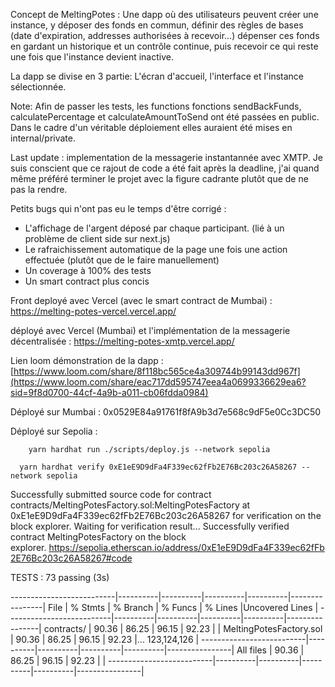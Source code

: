Concept de MeltingPotes : Une dapp où des utilisateurs peuvent créer une instance, y déposer des fonds en commun, définir des règles de bases (date d'expiration, addresses authorisées à recevoir...) 
dépenser ces fonds en gardant un historique et un contrôle continue, puis recevoir ce qui reste une fois que l'instance devient inactive.

La dapp se divise en 3 partie: L'écran d'accueil, l'interface et l'instance sélectionnée.


Note: Afin de passer les tests, les functions fonctions sendBackFunds, calculatePercentage et calculateAmountToSend ont été passées en public. 
Dans le cadre d'un véritable déploiement elles auraient été mises en internal/private. 

Last update : implementation de la messagerie instantannée avec XMTP. Je suis conscient que ce rajout de code a été fait après la deadline, j'ai quand même préféré terminer le projet avec la figure cadrante plutôt que de ne pas la rendre.

Petits bugs qui n'ont pas eu le temps d'être corrigé :

- L'affichage de l'argent déposé par chaque participant. (lié à un problème de client side sur next.js)
- Le rafraichissement automatique de la page une fois une action effectuée (plutôt que de le faire manuellement)
- Un coverage à 100% des tests
- Un smart contract plus concis

Front deployé avec Vercel (avec le smart contract de Mumbai) : https://melting-potes-vercel.vercel.app/

déployé avec Vercel (Mumbai) et l'implémentation de la messagerie décentralisée : https://melting-potes-xmtp.vercel.app/

Lien loom démonstration de la dapp : [https://www.loom.com/share/8f118bc565ce4a309744b99143dd967f](https://www.loom.com/share/eac717dd595747eea4a0699336629ea6?sid=9f8d0700-44cf-4a9b-a011-cb06fdda0984)

Déployé sur Mumbai : 0x0529E84a91761f8fA9b3d7e568c9dF5e0Cc3DC50

Déployé sur Sepolia :
```shell
    yarn hardhat run ./scripts/deploy.js --network sepolia
```

```shell
  yarn hardhat verify 0xE1eE9D9dFa4F339ec62fFb2E76Bc203c26A58267 --network sepolia
```
    
Successfully submitted source code for contract contracts/MeltingPotesFactory.sol:MeltingPotesFactory at 0xE1eE9D9dFa4F339ec62fFb2E76Bc203c26A58267 for verification on the block explorer. 
Waiting for verification result...
Successfully verified contract MeltingPotesFactory on the block explorer. https://sepolia.etherscan.io/address/0xE1eE9D9dFa4F339ec62fFb2E76Bc203c26A58267#code

TESTS : 73 passing (3s)

--------------------------|----------|----------|----------|----------|----------------|
File                      |  % Stmts | % Branch |  % Funcs |  % Lines |Uncovered Lines |
--------------------------|----------|----------|----------|----------|----------------|
 contracts/               |    90.36 |    86.25 |    96.15 |    92.23 |                |
  MeltingPotesFactory.sol |    90.36 |    86.25 |    96.15 |    92.23 |... 123,124,126 |
--------------------------|----------|----------|----------|----------|----------------|
All files                 |    90.36 |    86.25 |    96.15 |    92.23 |                |
--------------------------|----------|----------|----------|----------|----------------|
